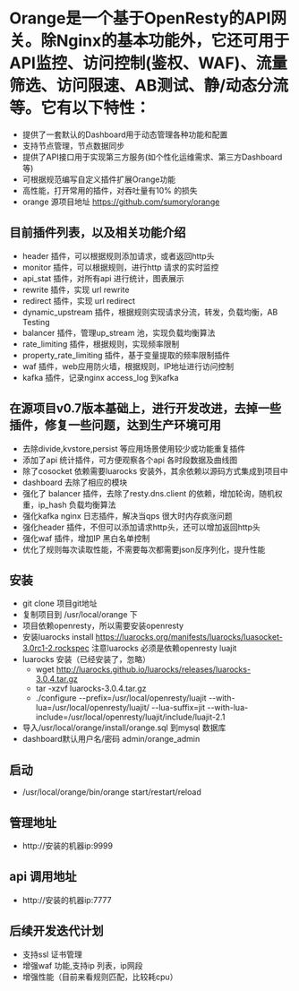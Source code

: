 # Orange是一个基于OpenResty的API网关。除Nginx的基本功能外，它还可用于API监控、访问控制(鉴权、WAF)、流量筛选、访问限速、AB测试、静/动态分流等。它有以下特性：
* 提供了一套默认的Dashboard用于动态管理各种功能和配置
* 支持节点管理，节点数据同步
* 提供了API接口用于实现第三方服务(如个性化运维需求、第三方Dashboard等)
* 可根据规范编写自定义插件扩展Orange功能
* 高性能，打开常用的插件，对吞吐量有10% 的损失
* orange 源项目地址 https://github.com/sumory/orange
## 目前插件列表，以及相关功能介绍
* header 插件，可以根据规则添加请求，或者返回http头
* monitor 插件，可以根据规则，进行http 请求的实时监控
* api_stat 插件，对所有api 进行统计，图表展示
* rewrite 插件，实现 url rewrite
* redirect 插件，实现 url redirect
* dynamic_upstream 插件，根据规则实现请求分流，转发，负载均衡，AB Testing
* balancer 插件，管理up_stream 池，实现负载均衡算法
* rate_limiting 插件，根据规则，实现频率限制
* property_rate_limiting 插件，基于变量提取的频率限制插件
* waf 插件，web应用防火墙，根据规则，IP地址进行访问控制
* kafka 插件，记录nginx access_log 到kafka

## 在源项目v0.7版本基础上，进行开发改进，去掉一些插件，修复一些问题，达到生产环境可用
* 去除divide,kvstore,persist 等应用场景使用较少或功能重复插件
* 添加了api 统计插件，可方便观察各个api 各时段数据及曲线图
* 除了cosocket 依赖需要luarocks 安装外，其余依赖以源码方式集成到项目中
* dashboard 去除了相应的模块
* 强化了 balancer 插件，去除了resty.dns.client 的依赖，增加轮询，随机权重，ip_hash 负载均衡算法
* 强化kafka nginx 日志插件，解决当qps 很大时内存疯涨问题
* 强化header 插件，不但可以添加请求http头，还可以增加返回http头
* 强化waf 插件，增加IP 黑白名单控制
* 优化了规则每次读取性能，不需要每次都需要json反序列化，提升性能
## 安装
* git clone 项目git地址
* 复制项目到 /usr/local/orange 下
* 项目依赖openresty，所以需要安装openresty
* 安装luarocks install https://luarocks.org/manifests/luarocks/luasocket-3.0rc1-2.rockspec 注意luarocks 必须是依赖openresty luajit
* luarocks 安装（已经安装了，忽略）
   * wget http://luarocks.github.io/luarocks/releases/luarocks-3.0.4.tar.gz
   * tar -xzvf luarocks-3.0.4.tar.gz
   * ./configure --prefix=/usr/local/openresty/luajit     --with-lua=/usr/local/openresty/luajit/     --lua-suffix=jit     --with-lua-include=/usr/local/openresty/luajit/include/luajit-2.1
* 导入/usr/local/orange/install/orange.sql 到mysql 数据库
* dashboard默认用户名/密码 admin/orange_admin
## 启动
* /usr/local/orange/bin/orange start/restart/reload
## 管理地址
* http://安装的机器ip:9999
## api 调用地址
* http://安装的机器ip:7777
## 后续开发迭代计划
* 支持ssl 证书管理
* 增强waf 功能,支持ip 列表，ip网段
* 增强性能（目前来看规则匹配，比较耗cpu）

